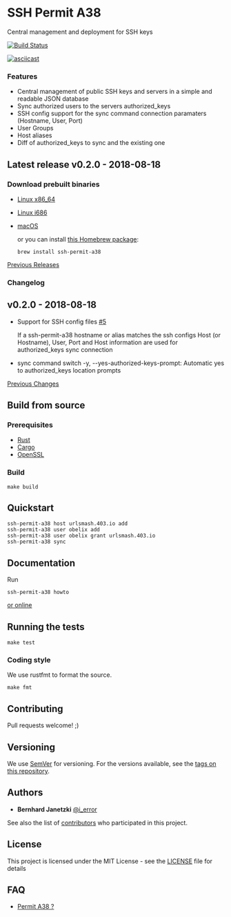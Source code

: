 # SSH Permit A38

Central management and deployment for SSH keys

[![Build Status](https://travis-ci.org/ierror/ssh-permit-a38.svg?branch=master)](https://travis-ci.org/ierror/ssh-permit-a38)

[![asciicast](https://asciinema.org/a/GyIB6XZj7Sotp9ZCekaQcLdDa.png)](https://asciinema.org/a/GyIB6XZj7Sotp9ZCekaQcLdDa)

### Features

* Central management of public SSH keys and servers in a simple and readable JSON database  
* Sync authorized users to the servers authorized_keys
* SSH config support for the sync command connection paramaters (Hostname, User, Port)
* User Groups
* Host aliases
* Diff of authorized_keys to sync and the existing one

## Latest release v0.2.0 - 2018-08-18

### Download prebuilt binaries 

* [Linux x86_64](https://github.com/ierror/ssh-permit-a38/releases/download/v0.2.0/ssh-permit-a38-v0.2.0-x86_64-unknown-linux-gnu.zip)
* [Linux i686](https://github.com/ierror/ssh-permit-a38/releases/download/v0.2.0/ssh-permit-a38-v0.2.0-i686-unknown-linux-gnu.zip)

* [macOS](https://github.com/ierror/ssh-permit-a38/releases/download/v0.2.0/ssh-permit-a38-v0.2.0-x86_64-apple-darwin.zip)

    or you can install [this Homebrew package](http://formulae.brew.sh/formula/ssh-permit-a38):
    ```
    brew install ssh-permit-a38
    ```

[Previous Releases](https://github.com/ierror/ssh-permit-a38/releases)

### Changelog 

## v0.2.0 - 2018-08-18

- Support for SSH config files [#5](https://github.com/ierror/ssh-permit-a38/issues/5)

    If a ssh-permit-a38 hostname or alias matches the ssh configs Host (or Hostname), User, Port and Host information are used for authorized_keys sync connection

- sync command switch -y, --yes-authorized-keys-prompt:  Automatic yes to authorized_keys location prompts


[Previous Changes](https://github.com/ierror/ssh-permit-a38/blob/master/CHANGELOG.md)

## Build from source

### Prerequisites

* [Rust](https://www.rust-lang.org/)
* [Cargo](https://doc.rust-lang.org/cargo/)
* [OpenSSL](https://www.openssl.org/)

### Build

```
make build
```

## Quickstart

```
ssh-permit-a38 host urlsmash.403.io add
ssh-permit-a38 user obelix add
ssh-permit-a38 user obelix grant urlsmash.403.io 
ssh-permit-a38 sync
```

## Documentation

Run

```
ssh-permit-a38 howto
```

[or online](https://github.com/ierror/ssh-permit-a38/blob/master/examples/commands.md) 

## Running the tests

```
make test
```

### Coding style

We use rustfmt to format the source.

```
make fmt
```

## Contributing

Pull requests welcome! ;) 

## Versioning

We use [SemVer](http://semver.org/) for versioning. For the versions available, see the [tags on this repository](https://github.com/ierror/ssh-permit-a38/tags). 

## Authors

* **Bernhard Janetzki** [@i_error](https://twitter.com/i_error)

See also the list of [contributors](https://github.com/ierror/ssh-permit-a38/contributors) who participated in this project.

## License

This project is licensed under the MIT License - see the [LICENSE](LICENSE) file for details

## FAQ

* [Permit A38 ?](https://www.youtube.com/watch?v=GI5kwSap9Ug) 
